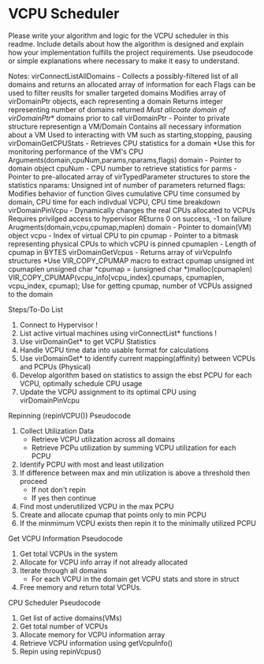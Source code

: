 # VCPU Scheduler 

Please write your algorithm and logic for the VCPU scheduler in this readme. Include details about how the algorithm is designed and explain how your implementation fulfills the project requirements. Use pseudocode or simple explanations where necessary to make it easy to understand.

Notes:
virConnectListAllDomains - Collects a possibly-filtered list of all domains and returns an allocated array of information for each
	Flags can be used to filter reuslts for smaller targeted domains
	Modifies array of virDomainPtr objects, each representing a domain
	Returns integer representing number of domains returned
	*Must allcoate domain of virDomainPtr** domains prior to call
virDomainPtr - Pointer to private structure representign a VM/Domain
	Contains all necessary information about a VM
	Used to interacting with VM such as starting,stopping, pausing
virDomainGetCPUStats - Retrieves CPU statistics for a domain
	*Use this for monitoring performance of the VM's CPU 
	Arguments(domain,cpuNum,params,nparams,flags)
		domain - Pointer to domain object
		cpuNum - CPU number to retrieve statistics for
		parms - Pointer to pre-allocated array of virTypedParameter structures to store the statistics
		nparams: Unsigned int of number of parameters returned
		flags: Modifies behavior of function
	Gives cumulative CPU time consumed by domain, CPU time for each indivdual VCPU, CPU time breakdown
virDomainPinVcpu - Dynamically changes the real CPUs allocated to VCPUs
	Requires privilged access to hypervisor
	REturns 0 on success, -1 on failure
	Arugments(domain,vcpu,cpumap,maplen)
		domain - Pointer to domain(VM) object
		vcpu - Index of virtual CPU to pin
		cpumap - Pointer to a bitmask representing physical CPUs to which vCPU is pinned
		cpumaplen - Length of cpumap in BYTES
virDomainGetVcpus - Returns array of virVcpuInfo structures
	*Use VIR_COPY_CPUMAP macro to extract cpumap
	unsigned int cpumaplen
	unsigned char *cpumap = (unsigned char *)malloc(cpumaplen)
	VIR_COPY_CPUMAP(vcpu_info[vcpu_index].cpumaps, cpumaplen, vcpu_index, cpumap);
	Use for getting cpumap, number of VCPUs assigned to the domain

Steps/To-Do List
1. Connect to Hypervisor !
2. List active virtual machines using virConnectList* functions !
3. Use virDomainGet* to get VCPU Statistics
4. Handle VCPU time data into usable format for calculations
5. Use virDomainGet* to identify current mapping(affinity) between VCPUs and PCPUs (Physical)
6. Develop algorithm based on statistics to assign the ebst PCPU for each VCPU, optimally schedule CPU usage
7. Update the VCPU assignment to its optimal CPU using virDomainPinVcpu


Repinning (repinVCPU()) Pseudocode
1. Collect Utilization Data
	- Retrieve VCPU utilization across all domains
	- Retrieve PCPu utilization by summing VCPU utilization for each PCPU 
2. Identify PCPU with most and least utilization
3. If difference between max and min utilization is above a threshold then proceed
	- If not don't repin
	- If yes then continue
4. Find most underutilized VCPU in the max PCPU
5. Create and allocate cpumap that points only to min PCPU
6. If the minmimum VCPU exists then repin it to the minimally utilized PCPU

Get VCPU Information Pseudocode
1. Get total VCPUs in the system
2. Allocate for VCPU info array if not already allocated
3. Iterate through all domains
	- For each VCPU in the domain get VCPU stats and store in struct
4. Free memory and return total VCPUs.

CPU Scheduler Pseudocode
1. Get list of active domains(VMs)
2. Get total number of VCPUs
3. Allocate memory for VCPU information array
4. Retrieve VCPU information using getVcpuInfo()
5. Repin using repinVcpus()
